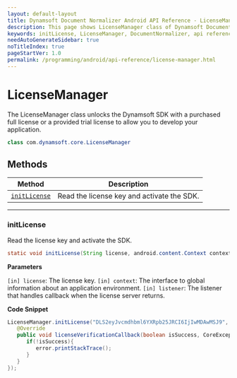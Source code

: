 ```yaml
---
layout: default-layout
title: Dynamsoft Document Normalizer Android API Reference - LicenseManager class
description: This page shows LicenseManager class of Dynamsoft Document Normalizer for Android SDK.
keywords: initLicense, LicenseManager, DocumentNormalizer, api reference, android
needAutoGenerateSidebar: true
noTitleIndex: true
pageStartVer: 1.0
permalink: /programming/android/api-reference/license-manager.html
---
```


# LicenseManager

The LicenseManager class unlocks the Dynamsoft SDK with a purchased full license or a provided trial license to allow you to develop your application.

```java
class com.dynamsoft.core.LicenseManager
```

## Methods

  | Method               | Description |
  |----------------------|-------------|
  | [`initLicense`](#initlicense) | Read the license key and activate the SDK. |

  ---

### initLicense

Read the license key and activate the SDK.

```java
static void initLicense(String license, android.content.Context context, LicenseVerificationListener listener)
```

**Parameters**

`[in] license`: The license key.
`[in] context`: The interface to global information about an application environment.
`[in] listener`: The listener that handles callback when the license server returns.

**Code Snippet**

```java
LicenseManager.initLicense("DLS2eyJvcmdhbml6YXRpb25JRCI6IjIwMDAwMSJ9", MainActivity.this, new LicenseVerificationListener() {
   @Override
   public void licenseVerificationCallback(boolean isSuccess, CoreException error) {
      if(!isSuccess){
         error.printStackTrace();
      }
   }
});
```
